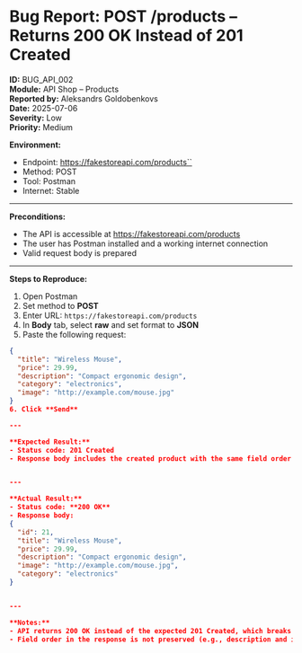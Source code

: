 # Bug Report: POST /products – Returns 200 OK Instead of 201 Created

**ID:** BUG_API_002  
**Module:** API Shop – Products  
**Reported by:** Aleksandrs Goldobenkovs  
**Date:** 2025-07-06  
**Severity:** Low  
**Priority:** Medium  

**Environment:**  
- Endpoint: https://fakestoreapi.com/products``  
- Method: POST  
- Tool: Postman  
- Internet: Stable

---

**Preconditions:** 
- The API is accessible at https://fakestoreapi.com/products
- The user has Postman installed and a working internet connection
- Valid request body is prepared

---

**Steps to Reproduce:**

1. Open Postman  
2. Set method to **POST**  
3. Enter URL: `https://fakestoreapi.com/products`  
4. In **Body** tab, select **raw** and set format to **JSON**  
5. Paste the following request:  
```json
{
  "title": "Wireless Mouse",
  "price": 29.99,
  "description": "Compact ergonomic design",
  "category": "electronics",
  "image": "http://example.com/mouse.jpg"
}  
6. Click **Send**

---

**Expected Result:**  
- Status code: 201 Created  
- Response body includes the created product with the same field order as in the request, plus assigned id  


---

**Actual Result:**  
- Status code: **200 OK**  
- Response body:  
{
  "id": 21,
  "title": "Wireless Mouse",
  "price": 29.99,
  "description": "Compact ergonomic design",
  "image": "http://example.com/mouse.jpg",
  "category": "electronics"
}


---

**Notes:**  
- API returns 200 OK instead of the expected 201 Created, which breaks standard RESTful behavior.    
- Field order in the response is not preserved (e.g., description and image positions swapped), which may affect systems that rely on consistent field ordering, though this is technically allowed in JSON.

